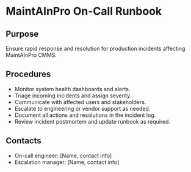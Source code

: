 # MaintAInPro On-Call Runbook

## Purpose
Ensure rapid response and resolution for production incidents affecting MaintAInPro CMMS.

## Procedures
- Monitor system health dashboards and alerts.
- Triage incoming incidents and assign severity.
- Communicate with affected users and stakeholders.
- Escalate to engineering or vendor support as needed.
- Document all actions and resolutions in the incident log.
- Review incident postmortem and update runbook as required.

## Contacts
- On-call engineer: [Name, contact info]
- Escalation manager: [Name, contact info]
